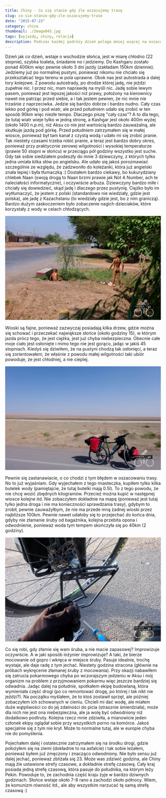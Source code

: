 ```yaml
---
title: Chiny - Co się stanie gdy źle oszacujemy trasę
slug: co-sie-stanie-gdy-zle-oszacujemy-trase
date: "2015-07-23"
category: china
thumbnail: ./Image045.jpg
tags: [wyjazdy, chiny, relacja]
description: Podczas każdej podróży dzień polega mniej więcej na oszacowaniu trasy miejsc w których możemy się zatrzymać itp. Czasami możemy się jednak pomylić.
---
```


Dzień jak co dzień, wstaje o wschodzie słońca, jest w miarę chłodno (22 stopnie), szybka toaleta, śniadanie no i jedziemy. Do Kashgaru zostało ponad 400km więc pewnie około 3 dni jazdy (zakładam 150km dziennie). Jedziemy już po normalnej pustyni, ponieważ nikomu nie chciało się przekształcać tego terenu w pola uprawne. Obok nas jest autostrada a dalej tory kolejowe. Z powodu autostrady, po drodze której jadę, nie jeździ zupełnie nic. I przez nic, mam naprawdę na myśli nic. Jadę sobie lewym pasem, ponieważ jest lepszej jakości niż prawy, położony na kierownicy nawet nie patrząc przed siebie, a i tak jestem pewien, że nic mnie nie trzaśnie z naprzeciwka. Jedzie się bardzo dobrze i bardzo nudno. Cały czas lekko pod górkę i pod wiatr, ale przed południem udało się zrobić w ten sposób 90km więc niezłe tempo. Dlaczego piszę "cały czas"? A to dla tego, że tutaj wiatr wieje tylko w jedną stronę, a Kashgar jest około 400m wyżej (około 1400 n.p.m), niż Aksu co nie jest wartością bardzo zauważalną, ale skutkuje jazdą pod górkę. Przed południem zatrzymałem się w małej wiosce, ponieważ był tam kanał z czystą wodą i udało mi się zrobić pranie. Tak niestety czasami trzeba robić pranie, a teraz jest bardzo dobry okres, ponieważ przy praktycznie zerowej wilgotności i wysokiej temperaturze (prawie 50 stopni w słońcu) w przeciągu pół godziny wszystko jest suche. Gdy tak sobie siedziałem podeszły do mnie 3 dziewczyny, z których tylko jedna umiała kilka słów po angielsku. Ale udało się jakoś porozmawiać szczególnie ze względu, że zadzwoniło do koleżanki, która już angielski znała lepiej i była tłumaczką :) Dostałem bardzo ciekawy, bo kukurydziany chlebek Naan (swoją drogą to Naan brzmi prawie jak Not A Number, ach te naleciałości informatyczne), i oczywiście arbuza. Dziewczyny bardzo miłe i chciały się dowiedzieć, skąd jadę i dlaczego przez pustynię. Ciężko było im wytłumaczyć, że jestem z polski (standardowo nie wiedziały, gdzie jest polska), ale jadę z Kazachstanu (to wiedziały gdzie jest, bo z nim graniczą). Bardzo dużym zaskoczeniem było zobaczenie nagich dzieciaków, które korzystały z wody w celach chłodzących.


![image](./Image044.jpg)


Wioski są fajne, ponieważ zazwyczaj posiadają kilka drzew, gdzie można się schować i przeczekać największe słońce (około godziny 15), w którym jazda prócz tego, że jest ciężka, jest już chyba niebezpieczna. Obecnie całe moje ciało jest osłonięte i mimo tego nie jest gorąco, jadąc w jakiś 45 stopniach. Kiedyś się dziwiłem, że na pustyni chodzą tak osłonięci, a teraz się zorientowałem, że właśnie z powodu małej wilgotności taki ubiór powoduje, że jest chłodniej, a nie cieplej.

![image](./Image045.jpg)

Pewnie się zastanawiacie, o co chodzi z tym błędem w oszacowaniu trasy. No to już wyjaśniam. Gdy wyjechałem z tego miasteczka, kupiłem tylko kilka butelek wody (pamiętajcie, że tutaj butelki mają 0.5l). To z tego powodu, że nie chcę wozić zbędnych kilogramów. Przecież można kupić w następnej wiosce kolejne itd. Nie zobaczyłem dokładnie na mapę (ponieważ jest tutaj tylko jedna droga i nie ma konieczności sprawdzania trasy), gdybym to zrobił, pewnie zauważyłbym, że nie ma przede mną żadnej wioski przez najbliższe 100km. Pewnie nawet udałoby się to przejechać do końca dnia, gdyby nie złamanie śruby od bagażnika, kolejna przebita opona i odwodnienie, ponieważ woda tym tempem skończyła się po 40km (2 godziny).

![image](./Image046.jpg)

Co się robi, gdy złamie się wam śruba, a nie macie zapasowej? Improwizuje oczywiście. A w jaki sposób inżynier improwizuje? A taki, że bierze mocowanie od gopro i wkręca w miejsce śruby. Pasuje idealnie, trochę wystaje, ale daje radę z tym jechać. Niestety godzina stracona (głównie na próbach wykręcenie złamanej śruby z mocowania). Przy okazji nabawiłem się zatrucia pokarmowego chyba po wczorajszym jedzeniu w Aksu i mój organizm na problem z przyjmowaniem pokarmu więc jeszcze bardziej się odwadnia. Jadąc dalej na południe, spotkałem ekipę budowlaną, która wymieniała część drogi (po co remontować drogę, po której i tak nikt nie jeździ?). Na początku myślałem, że to ktoś zostawił sprzęt, ale później zobaczyłem ich schowanych w cieniu. Chcieli mi dać wodę, ale miałem duże wątpliwości co do jej zdatności do picia (strasznie śmierdziała), może dla nich nie jest ona niebezpieczna, ale ja wolę być odwodniony niż dodatkowo podtruty. Kolejna rzecz mnie zdziwiła, a mianowicie jeden członek ekipy oglądał sobie przy wszystkich porno na komórce. Jakoś specjalnie się z tym nie krył. Może to normalne tutaj, ale w europie chyba nie do pomyślenia.

Pojechałem dalej i ostatecznie zatrzymałem się na środku drogi, gdzie położyłem się na ziemi (dokładnie to na asfalcie) i tak sobie leżałem, ponieważ byłem już zmęczony i znacząco odwodniony. Nie było sensu już dalej jechać, ponieważ zbliżała się 23. Może was zdziwić godzina, ale Chiny mają źle ustawione strefy czasowe, a dokładnie strefę czasową. Cały kraj posiada jedną strefę czasową, która pasuje do południka, na którym leży Pekin. Powoduje to, że zachodnia część kraju żyje w bardzo dziwnych godzinach. Słońce wstaje około 7-8 rano a zachodzi około północy. Wiem, że komunizm równość itd., ale aby wszystkim narzucać tę samą strefę czasową :)